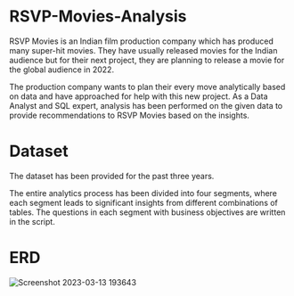 # RSVP-Movies-Analysis
RSVP Movies is an Indian film production company which has produced many super-hit movies. They have usually released movies for the Indian audience but for their next project, they are planning to release a movie for the global audience in 2022.

The production company wants to plan their every move analytically based on data and have approached for help with this new project. As a Data Analyst and SQL expert, analysis has been performed on the given data to provide recommendations to RSVP Movies based on the insights. 


# Dataset
The dataset has been provided for the past three years.

The entire analytics process has been divided into four segments, where each segment leads to significant insights from different combinations of tables. The questions in each segment with business objectives are written in the script.

# ERD
![Screenshot 2023-03-13 193643](https://user-images.githubusercontent.com/69184310/226253814-33cde3e1-f825-4451-a65f-bd1909c07965.png)
